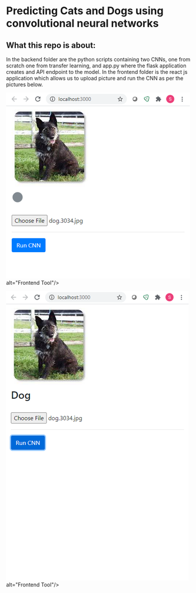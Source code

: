 # Predicting Cats and Dogs using convolutional neural networks

## What this repo is about:

In the backend folder are the python scripts containing two CNNs, one from scratch one from transfer learning, and app.py where the flask application creates and API endpoint to the model.
In the frontend folder is the react js application which allows us to upload picture and run the CNN as per the pictures below.

<img src = "/docs/FrontEndtool.png"> alt="Frontend Tool"/>

<img src = "/docs/FrontEndtool2.png"> alt="Frontend Tool"/>
